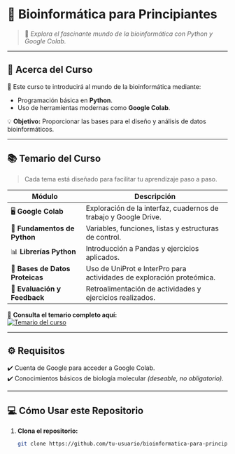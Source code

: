 # 🌱 **Bioinformática para Principiantes**  

> 🧬 _Explora el fascinante mundo de la bioinformática con Python y Google Colab._

---

## 📝 **Acerca del Curso**
🎯 Este curso te introducirá al mundo de la bioinformática mediante:  
- Programación básica en **Python**.  
- Uso de herramientas modernas como **Google Colab**.  

💡 **Objetivo:** Proporcionar las bases para el diseño y análisis de datos bioinformáticos.

---

## 📚 **Temario del Curso**  
> Cada tema está diseñado para facilitar tu aprendizaje paso a paso.  

| **Módulo**                     | **Descripción**                                                                 |
|---------------------------------|---------------------------------------------------------------------------------|
| 🖥️ **Google Colab**            | Exploración de la interfaz, cuadernos de trabajo y Google Drive.               |
| 🔢 **Fundamentos de Python**    | Variables, funciones, listas y estructuras de control.                         |
| 📊 **Librerías Python**         | Introducción a Pandas y ejercicios aplicados.                                  |
| 🧪 **Bases de Datos Proteicas** | Uso de UniProt e InterPro para actividades de exploración proteómica.          |
| 📝 **Evaluación y Feedback**    | Retroalimentación de actividades y ejercicios realizados.                      |

📂 **Consulta el temario completo aquí:**  
[![Temario del curso](https://img.shields.io/badge/Temario-Google%20Drive-blue?style=for-the-badge&logo=google-drive)](https://drive.google.com/drive/folders/1OjdQdVhaRGlVevwV8BcSnKf2nRv3dtRf?usp=sharing)

---

## ⚙️ **Requisitos**
✔️ Cuenta de Google para acceder a Google Colab.  
✔️ Conocimientos básicos de biología molecular _(deseable, no obligatorio)._  

---

## 💻 **Cómo Usar este Repositorio**  
1. **Clona el repositorio:**  
   ```bash
   git clone https://github.com/tu-usuario/bioinformatica-para-principiantes.git
